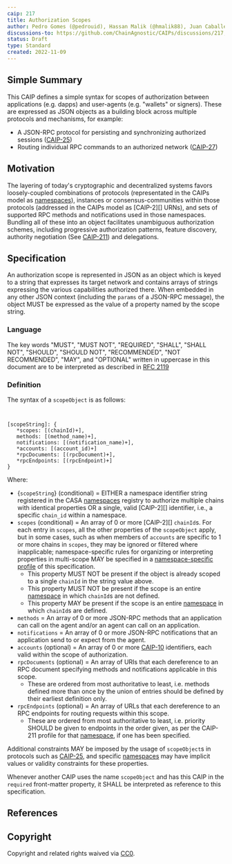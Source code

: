 ```yaml
---
caip: 217
title: Authorization Scopes
author: Pedro Gomes (@pedrouid), Hassan Malik (@hmalik88), Juan Caballero (@bumblefudge)
discussions-to: https://github.com/ChainAgnostic/CAIPs/discussions/217, https://github.com/ChainAgnostic/CAIPs/discussions/211
status: Draft
type: Standard
created: 2022-11-09
---
```


## Simple Summary

This CAIP defines a simple syntax for scopes of authorization between
applications (e.g. dapps) and user-agents (e.g. "wallets" or signers). These are
expressed as JSON objects as a building block across multiple protocols and
mechanisms, for example:
- A JSON-RPC protocol for persisting and synchronizing authorized sessions
  ([CAIP-25][])
- Routing individual RPC commands to an authorized network ([CAIP-27][])

## Motivation

The layering of today's cryptographic and decentralized systems favors
loosely-coupled combinations of protocols (representated in the CAIPs model as
[namespaces][]), instances or consensus-communities within those protocols
(addressed in the CAIPs model as [CAIP-2][] URNs), and sets of supported RPC
methods and notifications used in those namespaces. Bundling all of these into
an object facilitates unambiguous authorization schemes, including progressive
authorization patterns, feature discovery, authority negotiation (See
[CAIP-211][]) and delegations.

## Specification

An authorization scope is represented in JSON as an object which is keyed to a
string that expresses its target network and contains arrays of strings
expressing the various capabilities authorized there. When embedded in any other
JSON context (including the `params` of a JSON-RPC message), the object MUST be
expressed as the value of a property named by the scope string. 

### Language

The key words "MUST", "MUST NOT", "REQUIRED", "SHALL", "SHALL NOT", "SHOULD",
"SHOULD NOT", "RECOMMENDED", "NOT RECOMMENDED", "MAY", and "OPTIONAL" written in
uppercase in this document are to be interpreted as described in [RFC
2119](https://www.ietf.org/rfc/rfc2119.txt)

### Definition

The syntax of a `scopeObject` is as follows:

```jsonc


[scopeString]: {
   *scopes: [(chainId)+],
   methods: [(method_name)+],
   notifications: [(notification_name)+],
   *accounts: [(account_id)+]
   *rpcDocuments: [(rpcDocument)+],
   *rpcEndpoints: [(rpcEndpoint)+]
}
```

Where:

- {`scopeString`} (conditional) = EITHER a namespace identifier string registered in the CASA [namespaces][] registry to authorize multiple chains with identical properties OR a single, valid [CAIP-2][] identifier, i.e., a specific `chain_id` within a namespace.
- `scopes` (conditional) = An array of 0 or more [CAIP-2][] `chainId`s. For each
  entry in `scopes`, all the other properties of the `scopeObject` apply, but in
  some cases, such as when members of `accounts` are specific to 1 or more
  chains in `scopes`, they may be ignored or filtered where inapplicable;
  namespace-specific rules for organizing or interpreting properties in
  multi-scope MAY be specified in a [namespace-specific profile][namespaces] of
  this specification.
  - This property MUST NOT be present if the object is already scoped to a single `chainId` in the string value above.
  - This property MUST NOT be present if the scope is an entire [namespace][namespaces] in which `chainId`s are not defined.
  - This property MAY be present if the scope is an entire [namespace][namespaces] in which `chainId`s are defined.
- `methods` = An array of 0 or more JSON-RPC methods that an application can call on the agent and/or an agent can call on an application.
- `notifications` = An array of 0 or more JSON-RPC notifications that an application send to or expect from the agent.
- `accounts` (optional) = An array of 0 or more [CAIP-10][] identifiers, each valid within the scope of authorization.
- `rpcDocuments` (optional) = An array of URIs that each dereference to an RPC document specifying methods and notifications applicable in this scope. 
  - These are ordered from most authoritative to least, i.e. methods defined more than once by the union of entries should be defined by their earliest definition only.
- `rpcEndpoints` (optional) = An array of URLs that each dereference to an RPC endpoints for routing requests within this scope. 
  - These are ordered from most authoritative to least, i.e. priority SHOULD be given to endpoints in the order given, as per the CAIP-211 profile for that [namespace][namespaces], if one has been specified.

Additional constraints MAY be imposed by the usage of `scopeObject`s in
protocols such as [CAIP-25][], and specific [namespaces][] may have
implicit values or validity constraints for these properties.

Whenever another CAIP uses the name `scopeObject` and has this CAIP in the
`required` front-matter property, it SHALL be interpreted as reference to this
specification.

## References

[CAIP-10]: https://chainAgnostic.org/CAIPs/CAIP-10
[CAIP-25]: https://chainAgnostic.org/CAIPs/CAIP-25
[CAIP-27]: https://chainAgnostic.org/CAIPs/CAIP-27
[CAIP-211]: https://chainAgnostic.org/CAIPs/CAIP-211
[namespaces]: https://namespaces.chainAgnostic.org/

## Copyright

Copyright and related rights waived via
[CC0](https://creativecommons.org/publicdomain/zero/1.0/).